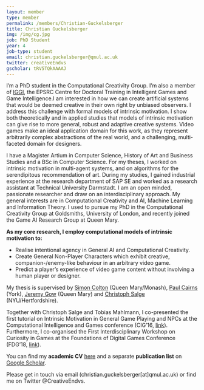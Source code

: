 ```yaml
---
layout: member
type: member
permalink: /members/Christian-Guckelsberger
title: Christian Guckelsberger
img: /img/cg.jpg
job: PhD Student
year: 4
job-type: student
email: christian.guckelsberger@qmul.ac.uk
twitter: creativeEndvs
gscholar: tRV5TQkAAAAJ
---
```


I’m a PhD student in the Computational Creativity Group. I’m also a member of [IGGI](http://iggi.org.uk/), the EPSRC Centre for Doctoral Training in Intelligent Games and Game Intelligence.I am interested in how we can create artificial systems that would be deemed creative in their own right by unbiased observers. I address this challenge with formal models of intrinsic motivation. I show both theoretically and in applied studies that models of intrinsic motivation can give rise to more general, robust and adaptive creative systems. Video games make an ideal application domain for this work, as they represent arbitrarily complex abstractions of the real world, and a challenging, multi-faceted domain for designers.

I have a Magister Artium in Computer Science, History of Art and Business Studies and a BSc in Computer Science. For my theses, I worked on intrinsic motivation in multi-agent systems, and on algorithms for the serendipitous recommendation of art. During my studies, I gained industrial experience at the research department of SAP SE and worked as a research assistant at Technical University Darmstadt. I am an open minded, passionate researcher and draw on an interdisciplinary approach. My general interests are in Computational Creativity and AI, Machine Learning and Information Theory. I used to pursue my PhD in the Computational Creativity Group at Goldsmiths, University of London, and recently joined the Game AI Research Group at Queen Mary.

**As my core research, I employ computational models of intrinsic motivation to:**

* Realise intentional agency in General AI and Computational Creativity.
* Create General Non-Player Characters which exhibit creative, companion-/enemy-like behaviour in an arbitrary video game.
* Predict a player’s experience of video game content without involving a human player or designer.

My thesis is supervised by [Simon Colton](/members/Simon-Colton/) (Queen Mary/Monash), [Paul Cairns](https://www-users.cs.york.ac.uk/~pcairns/) (York), [Jeremy Gow](/members/Jeremy-Gow/) (Queen Mary) and [Christoph Salge](http://homepages.herts.ac.uk/~cs08abi/) (NYU/Hertfordshire).

Together with Christoph Salge and Tobias Mahlmann, I co-presented the first tutorial on Intrinsic Motivation in General Game Playing and NPCs at the Computational Intelligence and Games conference (CIG’16, [link](http://cig16.image.ece.ntua.gr/tutorials/)). Furthermore, I co-organised the First Interdisciplinary Workshop on Curiosity in Games at the Foundations of Digital Games Conference (FDG’18, [link](http://curious-games.org/)).

You can find my **academic CV** [here](/pdf/CV_Guckelsberger_2019_May.pdf) and a separate **publication list** on [Google Scholar](https://scholar.google.co.uk/citations?user=tRV5TQkAAAAJ).

Please get in touch via email (christian.guckelsberger[at]qmul.ac.uk) or find me on Twitter @CreativeEndvs.